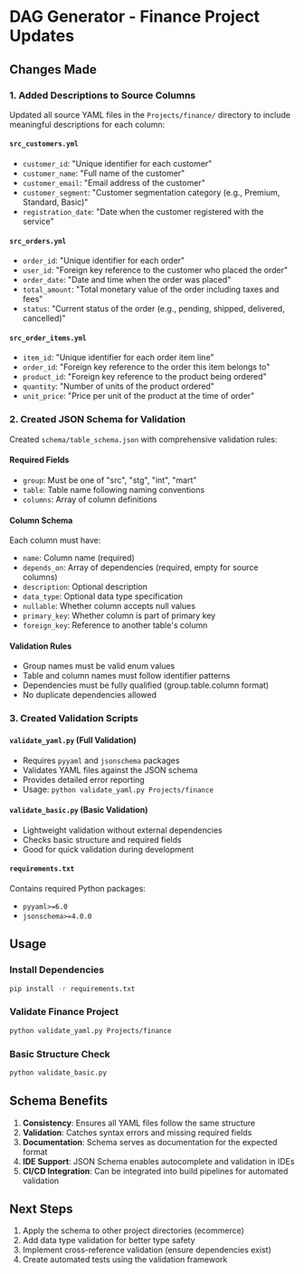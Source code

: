 # DAG Generator - Finance Project Updates

## Changes Made

### 1. Added Descriptions to Source Columns

Updated all source YAML files in the `Projects/finance/` directory to include meaningful descriptions for each column:

#### `src_customers.yml`
- `customer_id`: "Unique identifier for each customer"
- `customer_name`: "Full name of the customer"  
- `customer_email`: "Email address of the customer"
- `customer_segment`: "Customer segmentation category (e.g., Premium, Standard, Basic)"
- `registration_date`: "Date when the customer registered with the service"

#### `src_orders.yml`
- `order_id`: "Unique identifier for each order"
- `user_id`: "Foreign key reference to the customer who placed the order"
- `order_date`: "Date and time when the order was placed"
- `total_amount`: "Total monetary value of the order including taxes and fees"
- `status`: "Current status of the order (e.g., pending, shipped, delivered, cancelled)"

#### `src_order_items.yml`
- `item_id`: "Unique identifier for each order item line"
- `order_id`: "Foreign key reference to the order this item belongs to"
- `product_id`: "Foreign key reference to the product being ordered"
- `quantity`: "Number of units of the product ordered"
- `unit_price`: "Price per unit of the product at the time of order"

### 2. Created JSON Schema for Validation

Created `schema/table_schema.json` with comprehensive validation rules:

#### Required Fields
- `group`: Must be one of "src", "stg", "int", "mart"
- `table`: Table name following naming conventions
- `columns`: Array of column definitions

#### Column Schema
Each column must have:
- `name`: Column name (required)
- `depends_on`: Array of dependencies (required, empty for source columns)
- `description`: Optional description
- `data_type`: Optional data type specification
- `nullable`: Whether column accepts null values
- `primary_key`: Whether column is part of primary key
- `foreign_key`: Reference to another table's column

#### Validation Rules
- Group names must be valid enum values
- Table and column names must follow identifier patterns
- Dependencies must be fully qualified (group.table.column format)
- No duplicate dependencies allowed

### 3. Created Validation Scripts

#### `validate_yaml.py` (Full Validation)
- Requires `pyyaml` and `jsonschema` packages
- Validates YAML files against the JSON schema
- Provides detailed error reporting
- Usage: `python validate_yaml.py Projects/finance`

#### `validate_basic.py` (Basic Validation)
- Lightweight validation without external dependencies
- Checks basic structure and required fields
- Good for quick validation during development

#### `requirements.txt`
Contains required Python packages:
- `pyyaml>=6.0`
- `jsonschema>=4.0.0`

## Usage

### Install Dependencies
```bash
pip install -r requirements.txt
```

### Validate Finance Project
```bash
python validate_yaml.py Projects/finance
```

### Basic Structure Check
```bash
python validate_basic.py
```

## Schema Benefits

1. **Consistency**: Ensures all YAML files follow the same structure
2. **Validation**: Catches syntax errors and missing required fields  
3. **Documentation**: Schema serves as documentation for the expected format
4. **IDE Support**: JSON Schema enables autocomplete and validation in IDEs
5. **CI/CD Integration**: Can be integrated into build pipelines for automated validation

## Next Steps

1. Apply the schema to other project directories (ecommerce)
2. Add data type validation for better type safety
3. Implement cross-reference validation (ensure dependencies exist)
4. Create automated tests using the validation framework
